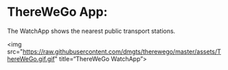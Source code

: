 ThereWeGo App:
=========
The WatchApp shows the nearest public transport stations.

<img src="https://raw.githubusercontent.com/dmgts/therewego/master/assets/ThereWeGo.gif.gif" title=“ThereWeGo WatchApp”>